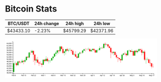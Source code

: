 # Bitcoin Stats

BTC/USDT|24h change|24h high|24h low|
|---|---|---|---|
|$43433.10|-2.23%|$45799.29|$42371.96|

<img src="./chart.svg">
